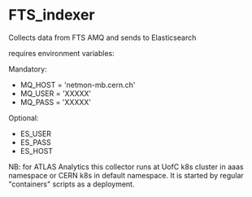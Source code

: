 # FTS_indexer
Collects data from FTS AMQ and sends to Elasticsearch

requires environment variables:

Mandatory:
* MQ_HOST = 'netmon-mb.cern.ch'
* MQ_USER = 'XXXXX'
* MQ_PASS = 'XXXXX'

Optional:
* ES_USER
* ES_PASS
* ES_HOST

NB: for ATLAS Analytics this collector runs at UofC k8s cluster in aaas namespace or CERN k8s in default namespace. It is started by regular "containers" scripts as a deployment.